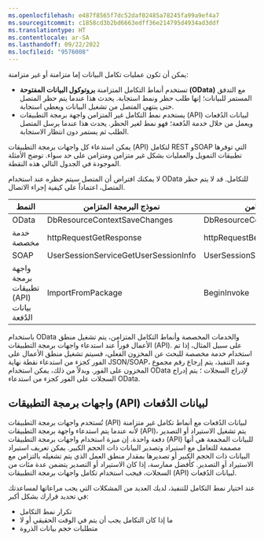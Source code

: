 ```yaml
---
ms.openlocfilehash: e487f8565f7dc52daf02485a78245fa99a9ef4a7
ms.sourcegitcommit: c1858cd3b2bd6663edff36e214795d4934ad3ddf
ms.translationtype: HT
ms.contentlocale: ar-SA
ms.lasthandoff: 09/22/2022
ms.locfileid: "9576008"
---
```


يمكن أن تكون عمليات تكامل البيانات إما متزامنة أو غير متزامنة: 

-   تستخدم أنماط التكامل المتزامنة **بروتوكول البيانات المفتوحة (OData)** مع التدفق المستمر للبيانات؛ إنها طلب حظر ونمط استجابة. يحدث هذا عندما يتم حظر المتصل حتى ينتهي المتصل من تشغيل البيانات ويعطي استجابة.
-   يستخدم نمط التكامل غير المتزامن واجهة برمجة التطبيقات (API) لبيانات الدُفعات ويعمل من خلال خدمة الدُفعة؛ فهو نمط لغير الحظر. يحدث هذا عندما يرسل المتصل الطلب ثم يستمر دون انتظار الاستجابة.

يمكن استدعاء كل واجهات برمجة التطبيقات (API) لتكامل REST وSOAP التي توفرها تطبيقات التمويل والعمليات بشكل غير متزامن ومتزامن على حد سواء. توضح الأمثلة الموجودة في الجدول التالي هذه النقطة. 

لا يمكنك افتراض أن المتصل سيتم حظره عند استخدام OData للتكامل. قد لا يتم حظر المتصل، اعتماداً على كيفية إجراء الاتصال.

 


| **النمط**| **نموذج البرمجة المتزامن** | **نموذج البرمجة غير المتزامن**|
 | ------------- | ------------- | ------------- |
 | OData| DbResourceContextSaveChanges| DbResourceContextSaveChangesAsync|
| خدمة مخصصة| httpRequestGetResponse| httpRequestBeginGetResponse|
| SOAP | UserSessionServiceGetUserSessionInfo| UserSessionServiceGetUserSessionInfoAsync|
| واجهة برمجة تطبيقات (API) بيانات الدُفعة| ImportFromPackage  | BeginInvoke|

باستخدام OData والخدمات المخصصة وأنماط التكامل المتزامن، يتم تشغيل منطق الأعمال فوراً عند استدعاء واجهات برمجة التطبيقات (API). على سبيل المثال، إذا تم استخدام خدمة مخصصة للبحث عن المخزون الفعلي، فسيتم تشغيل منطق الأعمال على الفور كجزء من استدعاء نقطة نهاية JSON/SOAP، وعند التنفيذ، يتم إرجاع رقم مجموع المخزون على الفور. وبدلاً من ذلك، يمكن استخدام OData لإدراج السجلات ؛ يتم إدراج السجلات على الفور كجزء من استدعاء OData.

## <a name="batch-data-apis"></a>واجهات برمجة التطبيقات (API) لبيانات الدُفعات 

تُستخدم واجهات برمجة التطبيقات (API) لبيانات الدُفعات مع أنماط تكامل غير متزامنة لأنه عندما يتم استدعاء واجهة برمجة التطبيقات (API)، يتم تشغيل الاستيراد أو التصدير دفعة واحدة. إن ميزة استخدام واجهات برمجة التطبيقات (API) للبيانات المجمعة هي أنها مصممة للتعامل مع استيراد وتصدير البيانات ذات الحجم الكبير. يمكن تعريف استيراد البيانات ذات الحجم الكبير أو تصديرها بمقدار منطق العمل الذي يتم تشغيله بالتزامن مع الاستيراد أو التصدير. كأفضل ممارسة، إذا كان الاستيراد أو التصدير يتضمن عدة مئات من السجلات، فيجب استخدام تكامل واجهات برمجة التطبيقات (API) لبيانات الدُفعات.

عند اختيار نمط التكامل للتنفيذ، لديك العديد من المشكلات التي يجب مراعاتها لمساعدتك في تحديد قرارك بشكل أكبر: 

- تكرار نمط التكامل 
- ما إذا كان التكامل يجب أن يتم في الوقت الحقيقي أو لا 
- متطلبات حجم بيانات الذروة

